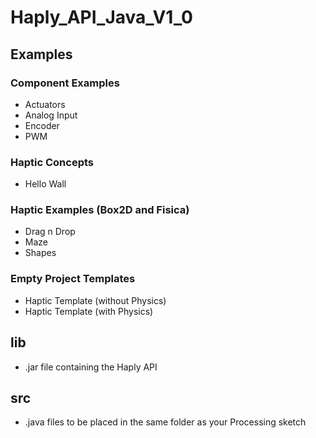 # Haply_API_Java_V1_0

## Examples
### Component Examples
- Actuators
- Analog Input
- Encoder
- PWM

### Haptic Concepts
- Hello Wall

### Haptic Examples (Box2D and Fisica)
- Drag n Drop
- Maze
- Shapes

### Empty Project Templates
- Haptic Template (without Physics)
- Haptic Template (with Physics)

## lib
- .jar file containing the Haply API

## src
- .java files to be placed in the same folder as your Processing sketch
